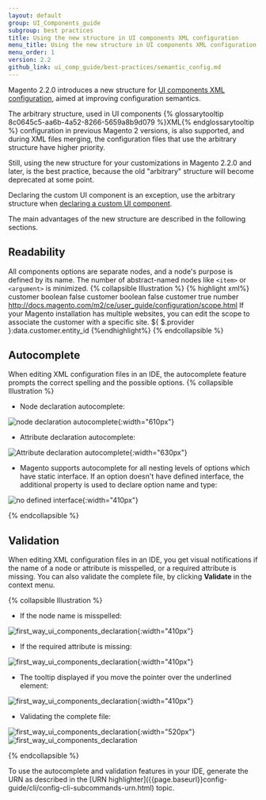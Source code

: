 ```yaml
---
layout: default
group: UI_Components_guide
subgroup: best practices
title: Using the new structure in UI components XML configuration
menu_title: Using the new structure in UI components XML configuration
menu_order: 1
version: 2.2
github_link: ui_comp_guide/best-practices/semantic_config.md
---
```


Magento 2.2.0 introduces a new structure for [UI components XML configuration]({{page.baseurl}}ui_comp_guide/concepts/ui_comp_xmldeclaration_concept.html), aimed at improving configuration semantics.

The arbitrary structure, used in UI components {% glossarytooltip 8c0645c5-aa6b-4a52-8266-5659a8b9d079 %}XML{% endglossarytooltip %} configuration in previous Magento 2 versions, is also supported, and during XML files merging, the configuration files that use the arbitrary structure have higher priority.

Still, using the new structure for your customizations in Magento 2.2.0 and later, is the best practice, because the old "arbitrary" structure will become deprecated at some point.

<div class="bs-callout bs-callout-info" id="info_structure_except" markdown="1">
Declaring the custom UI component is an exception, use the arbitrary structure when <a  href="{{page.baseurl}}ui_comp_guide/howto/new_component_declaration.html">declaring a custom UI component</a>.
</div>

The main advantages of the new structure are described in the following sections.

## Readability
All components options are separate nodes, and a node's purpose is defined by its name. The number of abstract-named nodes like `<item>` or `<argument>` is minimized.
{% collapsible Illustration %}
{% highlight xml%}
<field name="default_billing" formElement="checkbox">
    <argument name="data" xsi:type="array">
        <item name="config" xsi:type="array">
            <item name="source" xsi:type="string">customer</item>
        </item>
    </argument>
    <settings>
        <dataType>boolean</dataType>
        <visible>false</visible>
    </settings>
</field>
<field name="default_shipping" formElement="checkbox">
    <argument name="data" xsi:type="array">
        <item name="config" xsi:type="array">
            <item name="source" xsi:type="string">customer</item>
        </item>
    </argument>
    <settings>
        <dataType>boolean</dataType>
        <visible>false</visible>
    </settings>
</field>
<field name="website_id" component="Magento_Ui/js/form/element/website" formElement="select">
    <argument name="data" xsi:type="array">
        <item name="config" xsi:type="array">
            <item name="source" xsi:type="string">customer</item>
        </item>
    </argument>
    <settings>
        <validation>
            <rule name="required-entry" xsi:type="boolean">true</rule>
        </validation>
        <dataType>number</dataType>
        <tooltip>
            <link>http://docs.magento.com/m2/ce/user_guide/configuration/scope.html</link>
            <description translate="true">If your Magento installation has multiple websites, you can edit the scope to associate the customer with a specific site.</description>
        </tooltip>
        <imports>
            <link name="customerId">${ $.provider }:data.customer.entity_id</link>
        </imports>
    </settings>
</field>
{%endhighlight%}
{% endcollapsible %}

## Autocomplete
When editing XML configuration files in an IDE, the autocomplete feature prompts the correct spelling and the possible options.
{% collapsible Illustration %}

* Node declaration autocomplete:

![node declaration autocomplete]({{site.baseurl}}common/images/ui_comps/autocomplete1.png){:width="610px"}

* Attribute declaration autocomplete:

![Attribute declaration autocomplete]({{site.baseurl}}common/images/ui_comps/autocomplete1.png){:width="630px"}

* Magento supports autocomplete for all nesting levels of options which have static interface. If an option doesn't have defined interface, the additional property is used to declare option name and type:

![no defined interface]({{site.baseurl}}common/images/ui_comps/no_type.png){:width="410px"}

{% endcollapsible %}

## Validation

When editing XML configuration files in an IDE, you get visual notifications if the name of a node or attribute is misspelled, or a required attribute is missing. You can also validate the complete file, by clicking **Validate** in the context menu.

{% collapsible Illustration %}
* If the node name is misspelled:

![first_way_ui_components_declaration]({{site.baseurl}}common/images/ui_comps/validation1.png){:width="410px"}

* If the required attribute is missing:

![first_way_ui_components_declaration]({{site.baseurl}}common/images/ui_comps/validation2.png){:width="410px"}

* The tooltip displayed if you move the pointer over the underlined element:

![first_way_ui_components_declaration]({{site.baseurl}}common/images/ui_comps/validation3.png){:width="410px"}

* Validating the complete file:

![first_way_ui_components_declaration]({{site.baseurl}}common/images/ui_comps/validation_file.png){:width="520px"}
![first_way_ui_components_declaration]({{site.baseurl}}common/images/ui_comps/validation_messages.png)

{% endcollapsible %}

<div class="bs-callout bs-callout-info" id="info" markdown="1">
To use the autocomplete and validation features in your IDE, generate the URN as described in the [URN highlighter]({{page.baseurl}}config-guide/cli/config-cli-subcommands-urn.html) topic.
</div>
